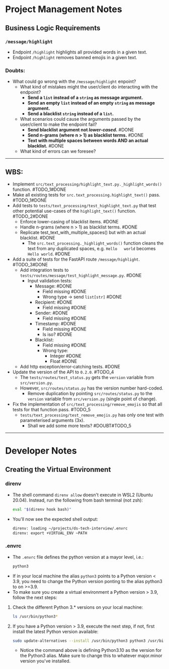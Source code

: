 # Project Management Notes

## Business Logic Requirements

### `/message/highlight`
* Endpoint `/highlight` highlights all provided words in a given text.
* Endpoint `/highlight` removes banned emojis in a given text.


### Doubts:
* What could go wrong with the `/message/highlight` enpoint?
    * What kind of mistakes might the user/client do interacting with the endpoint?
        * **Send a `list` instead of a `string` as message argument.**
        * **Send an empty `list` instead of an empty `string` as message argument.**
        * **Send a blacklist `string` instead of a `list`.**
    * What scenarios could cause the arguments passed by the user/client to make the endpoint fail? 
        * **Send blacklist argument not _lower-cased_.** #DONE
        * **Send n-grams (where n > 1) as blacklist terms.** #DONE
        * **Text with multiple spaces between words AND an actual blacklist.** #DONE
    * What kind of errors can we foresee?


***


## WBS:
* Implement `src/text_processing/highlight_text.py._highlight_words()` function. #TODO_1#DONE
* Make all existing tests for `src.text_processing.highlight_text()` pass. #TODO_1#DONE
* Add tests to `tests/text_processing/test_highlight_text.py` that test other potential use-cases of the `highlight_text()` function. #TODO_2#DONE
    * Enforce lower-casing of blacklist items. #DONE
    * Handle n-grams (where n > 1) as blacklist terms. #DONE
    * Replicate test_text_with_multiple_spaces() but with an actual blacklist. #DONE
        * The `src.text_processing._highlight_words()` function cleans the text from any duplicated spaces, e.g. `Hello   world` becomes `Hello world`. #DONE
* Add a suite of tests for the FastAPI route `/message/highlight`. #TODO_3#DONE
    * Add integration tests to `tests/routes/message/test_highlight_message.py`. #DONE
        * Input validation tests:
            * Message: #DONE
                * Field missing #DONE
                * Wrong type -> send `list[str]` #DONE
            * Recipient: #DONE
                * Field missing #DONE
            * Sender: #DONE
                * Field missing #DONE
            * Timestamp: #DONE
                * Field missing #DONE
                * Is iso? #DONE
            * Blacklist:
                * Field missing #DONE
                * Wrong type:
                    * Integer #DONE
                    * Float #DONE
    * Add http exception/error-catching tests. #DONE
* Update the version of the API to `0.2.0`. #TODO_4
    * The `tests/routes/test_status.py` gets the `version` variable from `src/version.py`.
    * However, `src/routes/status.py` has the version number hard-coded.
        * Remove duplication by pointing `src/routes/status.py` to the `version` variable from `src/version.py` (single point of change).
* Fix the implementation of `src/text_processing/remove_emojis` so that all tests for that function pass. #TODO_5
    * `tests/text_processing/test_remove_emojis.py` has only one test with parameterised arguments (3x). 
        * Shall we add some more texts? #DOUBT#TODO_5


***


# Developer Notes

## Creating the Virtual Environment

### direnv
* The shell command `direnv allow` doesn't execute in WSL2 (Ubuntu 20.04). Instead, run the following from bash terminal (not zsh): 
    ```bash
    eval "$(direnv hook bash)"
    ```
* You'll now see the expected shell output:
    ```bash
    direnv: loading ~/projects/ds-tech-interview/.envrc
    direnv: export +VIRTUAL_ENV ~PATH
    ```

### .envrc
* The `.envrc` file defines the python version at a mayor level, i.e.: 
    ```bash
    python3
    ```
* If in your local machine the alias `python3` points to a Python version < 3.9, you need to change the Python version ponting to the alias python3 to on >=3.9.  
* To make sure you create a virtual environment a Python version > 3.9, follow the next steps:  

1. Check the different Python 3.* versions on your local machine:
    ```bash
    ls /usr/bin/python3*
    ```

2. If you have a Python version > 3.9, execute the next step, if not, first install the latest Python version available:
    ```bash
    sudo update-alternatives --install /usr/bin/python3 python3 /usr/bin/python3.10 1
    ```
    * Notice the command above is defining Python3.10 as the version for the Python3 alias. Make sure to change this to whatever major.minor version you've installed.

